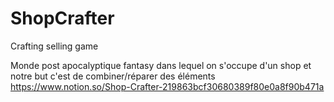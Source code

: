 # ShopCrafter

Crafting selling game

Monde post apocalyptique fantasy dans lequel on s'occupe d'un shop et notre but c'est de combiner/réparer des éléments
https://www.notion.so/Shop-Crafter-219863bcf30680389f80e0a8f90b471a

